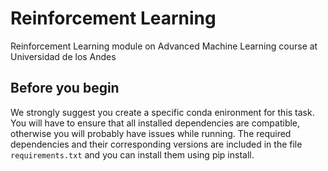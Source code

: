 # Reinforcement Learning
Reinforcement Learning module on Advanced Machine Learning course at Universidad de los Andes

## Before you begin
We strongly suggest you create a specific conda enironment for this task. 
You will have to ensure that all installed dependencies are compatible, otherwise you will probably have issues while running.
The required dependencies and their corresponding versions are included in the file `requirements.txt` and you can install them using pip install.

